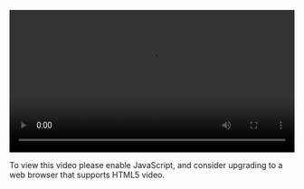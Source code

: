 <video controls="" style="width: 100%; display: block;"><source src="http://o86bpj665.bkt.clouddn.com/graphql-baby/11-graphql-mutation.mp4" type="video/mp4"><p>To view this video please enable JavaScript, and consider upgrading to a web browser that supports HTML5 video.</p></video>
